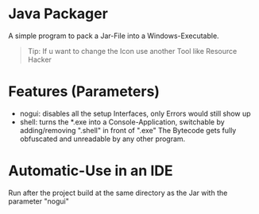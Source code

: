 
# Java Packager
A simple program to pack a Jar-File into a Windows-Executable.
> Tip: If u want to change the Icon use another Tool like Resource Hacker

# Features (Parameters)
- nogui: disables all the setup Interfaces, only Errors would still show up
- shell: turns the \*.exe into a Console-Application, switchable by adding/removing ".shell" in front of ".exe"
The Bytecode gets fully obfuscated and unreadable by any other program.

# Automatic-Use in an IDE
Run after the project build at the same directory as the Jar with the parameter "nogui"
